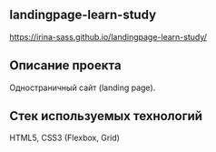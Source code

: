 ## landingpage-learn-study
https://irina-sass.github.io/landingpage-learn-study/
## Описание проекта
Одностраничный сайт (landing page). 

## Стек используемых технологий
HTML5, CSS3 (Flexbox, Grid) 